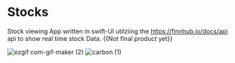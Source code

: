 # Stocks
Stock viewing App written in swift-UI utilziing the https://finnhub.io/docs/api api to show real time stock Data. 
{{Not final product yet}} 

![ezgif com-gif-maker (2)](https://user-images.githubusercontent.com/46139215/205954017-649d68cc-06e9-4563-a85e-9f479e9bbf79.gif)
![carbon (1)](https://user-images.githubusercontent.com/46139215/206567950-2304c067-c04a-4c12-adb0-08a55dbf7f5d.png)
